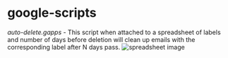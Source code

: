 # google-scripts
*auto-delete.gapps* - This script when attached to a spreadsheet of labels and number of days before deletion will clean up emails with the corresponding label after N days pass.
![spreadsheet image](https://user-images.githubusercontent.com/8515817/29008888-e60b6770-7aeb-11e7-8a50-86271a87d796.png)
